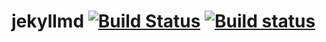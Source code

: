 # jekyllmd [![Build Status](https://travis-ci.org/olzaragoza/jekyllmd.svg?branch=pos-gh-pages)](https://travis-ci.org/olzaragoza/jekyllmd) [![Build status](https://ci.appveyor.com/api/projects/status/9h226ksjjiq4eveo/branch/pos-gh-pages?svg=true)](https://ci.appveyor.com/project/olzaragoza/jekyllmd/branch/pos-gh-pages)
